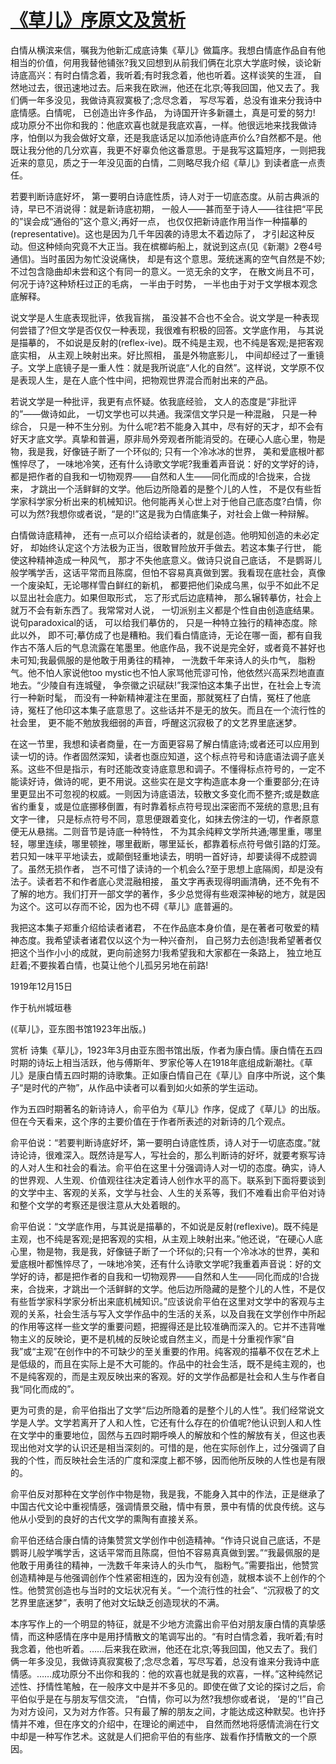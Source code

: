 # [《草儿》序原文及赏析](https://www.vrrw.net/wx/14295.html)

白情从横滨来信，嘱我为他新汇成底诗集《草儿》做篇序。我想白情底作品自有他相当的价值，何用我替他铺张?我又回想到从前我们俩在北京大学底时候，谈论新诗底高兴：有时白情念着，我听着;有时我念着，他也听着。这样谈笑的生涯， 自然地过去，很迅速地过去。后来我在欧洲，他还在北京;等我回国，他又去了。我们俩一年多没见，我做诗真寂寞极了;念尽念着， 写尽写着，总没有谁来分我诗中底情感。白情呢， 已创造出许多作品， 为诗国开许多新疆土，真是可爱的努力! 成功原分不出你和我的：他底欢喜也就是我底欢喜，一样。他很远地来找我做诗序，怕倒以为我会做好文章，还是我底话足以加添他诗底声价么?自然都不是。他既让我分他的几分欢喜，我更不好辜负他这番意思。于是我写这篇短序，一则把我近来的意见，质之于一年没见面的白情，二则略尽我介绍《草儿》到读者底一点责任。

若要判断诗底好坏， 第一要明白诗底性质，诗人对于一切底态度。从前古典派的诗，早已不消说得：就是新诗底初期， 一般人——甚而至于诗人——往往把“平民的”误会成“通俗的”这个意义;再好一点， 也仅仅把新诗底作用当作一种描摹的(representative)。这也是因为几千年因袭的诗思太不着边际了， 才引起这种反动。但这种倾向究竟不大正当。我在槟榔屿船上，就说到这点(见《新潮》2卷4号通信)。当时虽因为匆忙没说痛快， 却是有这个意思。笼统迷离的空气自然是不妙;不过包含隐曲却未尝和这个有同一的意义。一览无余的文字， 在散文尚且不可，何况于诗?这种矫枉过正的毛病， 一半由于时势， 一半也由于对于文学根本观念底解释。

说文学是人生底表现批评，依我盲揣， 虽没甚不合也不全合。说文学是一种表现何尝错了?但文学是否仅仅一种表现，我很难有积极的回答。文学底作用， 与其说是描摹的， 不如说是反射的(reflex-ive)。既不纯是主观，也不纯是客观;是把客观底实相， 从主观上映射出来。好比照相， 虽是外物底影儿， 中间却经过了一重镜子。文学上底镜子是一重人性：就是我所说底“人化的自然”。这样说，文学原不仅是表现人生，是在人底个性中间，把物观世界混合而射出来的产品。

若说文学是一种批评，我更有点怀疑。依我底经验， 文人的态度是“非批评的”——做诗如此， 一切文学也可以共通。我深信文学只是一种混融， 只是一种综合， 只是一种不生分别。为什么呢?若不能身入其中，尽有好的天才，却不会有好天才底文学。真挚和普遍，原非局外旁观者所能消受的。在硬心人底心里，物是物，我是我，好像链子断了一个环似的; 只有一个冷冰冰的世界， 美和爱底根叶都憔悴尽了， 一味地冷笑，还有什么诗歌文学呢?我重着声音说：好的文学好的诗，都是把作者的自我和一切物观界——自然和人生——同化而成的!合拢来，合拢来， 才跳出一个活鲜鲜的文学。他后边所隐着的是整个儿的人性， 不是仅有些哲学家科学家分析出来的机械知识。他何能再关心世上对于他自己底态度?白情，你可以为然?我想你或者说，“是的!”这是我为白情底集子，对社会上做一种辩解。

白情做诗底精神， 还有一点可以介绍给读者的，就是创造。他明知创造的未必定好， 却始终认定这个方法极为正当，很敢冒险放开手做去。若这本集子行世， 能使这种精神造成一种风气， 那才不失他底意义。做诗只说自己底话， 不是鹦哥儿般学嘴学舌，这话平常而且陈腐，但怕不容易真真做到罢。我看现在底社会，真像一个废染缸，无论哪样雪白鲜红的新机， 都要把他们染成乌黑，似乎不如此不足以显出社会底力。如果但取形式， 忘了形式后边底精神， 那么辗转摹仿，社会上就万不会有新东西了。我常常对人说， 一切派别主义都是个性自由创造底结果。说句paradoxical的话， 可以给我们摹仿的， 只是一种特立独行的精神态度。除此以外， 即不可;摹仿成了也是糟粕。我们看白情底诗，无论在哪一面，都有自我作古不落人后的气息流露在笔墨里。他底作品，我不说是完全好，或者竟不甚好也未可知;我最佩服的是他敢于用勇往的精神， 一洗数千年来诗人的头巾气， 脂粉气。他不怕人家说他too mystic也不怕人家骂他荒谬可怜，他依然兴高采烈地直直地去。“少陵自有连城璧， 争奈徽之识碔砆!”我深怕这本集子出世，在社会上专流行一种新时髦， 而没有一种新精神灌注在里面，那就冤枉了白情，冤枉了他底诗，冤枉了他印这本集子底意思了。这些话并不是无的放矢。而且在一个流行性的社会里， 更不能不勉放我细弱的声音，呼醒这沉寂极了的文艺界里底迷梦。

在这一节里，我想和读者商量，在一方面更容易了解白情底诗;或者还可以应用到读一切的诗。作者固然深知，读者也亟应知道，这个标点符号和诗底语法调子底关系。这些不但是指示，有时还能改变诗底意思和调子。不懂得标点符号的，一定不能读好诗，做诗的呢，更不用说。这些实在是文字构造底本身一个重要部分;在诗里更显出不可忽视的权威。一则因为诗底语法，较散文多变化而不整齐;或是数底省约重复，或是位底挪移倒置，有时靠着标点符号现出深密而不笼统的意思;且有文字一律， 只是标点符号不同，意思便跟着变化，如抹去傍注的一切，作者原意便无从悬揣。二则音节是诗底一种特性， 不为其余纯粹文学所共通;哪里重，哪里轻，哪里连续，哪里顿挫，哪里截断，哪里延长，都靠着标点符号做引路的灯笼。若只知一味平平地读去，或颠倒轻重地读去，明明一首好诗，却要读得不成腔调了。虽然无损作者， 岂不可惜了读诗的一个机会么?至于思想上底隔阂，却是没有法子。读者若不和作者底心灵混融相接， 虽文字再表现得明画清确，还不免有不了解的地方。我们打开一部文学的著作，多少总觉得有些艰深神秘的地方，就是因为这个。这可以存而不论，因为也不碍《草儿》底普遍的。

我把这本集子郑重介绍给读者诸君， 不在作品底本身价值，是在著者可敬爱的精神态度。我希望读者诸君仅以这个为一种兴奋剂， 自己努力去创造!我希望著者仅把这个当作小小的成就，更向前途努力!我希望我和大家都在一条路上， 独立地互赶着;不要挨着白情，也莫让他个儿孤另另地在前路!

1919年12月15日

作于杭州城垣巷

(《草儿》，亚东图书馆1923年出版。)



赏析 诗集《草儿》，1923年3月由亚东图书馆出版，作者为康白情。康白情在五四时期的诗坛上相当活跃，他与傅斯年、罗家伦等人在1918年底组成新潮社。《草儿》是康白情五四时期的诗歌集。正如康白情自己在《草儿》自序中所说，这个集子“是时代的产物”，从作品中读者可以看到如火如荼的学生运动。

作为五四时期著名的新诗诗人，俞平伯为《草儿》作序，促成了《草儿》的出版。但在今天看来，这个序的主要价值在于作者所表述的对新诗的几个观点。

俞平伯说：“若要判断诗底好坏，第一要明白诗底性质，诗人对于一切底态度。”就诗论诗，很难深入。既然诗是写人，写社会的，那么判断诗的好坏，就要考察写诗的人对人生和社会的看法。俞平伯在这里十分强调诗人对一切的态度。确实，诗人的世界观、人生观、价值观往往决定着诗人创作水平的高下。联系到下面将要谈到的文学中主、客观的关系，文学与社会、人生的关系等，我们不难看出俞平伯对诗和整个文学的考察还是很注意从大处着眼的。

俞平伯说：“文学底作用，与其说是描摹的，不如说是反射(reflexive)。既不纯是主观，也不纯是客观;是把客观的实相，从主观上映射出来。”他还说，“在硬心人底心里，物是物，我是我，好像链子断了一个环似的;只有一个冷冰冰的世界，美和爱底根叶都憔悴尽了，一味地冷笑，还有什么诗歌文学呢?我重着声音说：好的文学好的诗，都是把作者的自我和一切物观界——自然和人生——同化而成的!合拢来，合拢来，才跳出一个活鲜鲜的文学。他后边所隐藏的是整个儿的人性，不是仅有些哲学家科学家分析出来底机械知识。”应该说俞平伯在这里对文学中的客观与主观的关系，社会生活与写入文学作品中的生活的关系，以及自我在文学创作中所起的作用等这样一些文学的重要问题，把握得还是比较准确而深入的。它并不违背唯物主义的反映论，更不是机械的反映论或自然主义，而是十分重视作家“自我”或“主观”在创作中的不可缺少的至关重要的作用。纯客观的描摹不仅在艺术上是低级的，而且在实际上是不大可能的。作品中的社会生活，既不是纯主观的，也不是纯客观的，而是主观反映出来的客观。好的文学作品都是社会和人生与作者自我“同化而成的”。

更为可贵的是，俞平伯指出了文学“后边所隐着的是整个儿的人性”。我们经常说文学是人学。文学若离开了人和人性，它还有什么存在的价值呢?他认识到人和人性在文学中的重要地位，固然与五四时期呼唤人的解放和个性的解放有关，但这也表现出他对文学的认识还是相当深刻的。可惜的是，他在实际创作上，过分强调了自我的个性，而反映社会生活的广度和深度上都不够，因而他所反映的人性也是有限的。

俞平伯反对那种在文学创作中物是物，我是我，不能身入其中的作法，正是继承了中国古代文论中重视情感，强调情景交融，情中有景，景中有情的优良传统。这与他从小受到的良好的古代文学的熏陶有直接关系。

俞平伯还结合康白情的诗集赞赏文学创作中创造精神。“作诗只说自己底话，不是鹦哥儿般学嘴学舌，这话平常而且陈腐，但怕不容易真真做到罢。”“我最佩服的是他敢于用勇往的精神，一洗数千年来诗人的头巾气， 脂粉气。”需要指出，他赞赏创造精神是与他强调创作个性紧密相连的，因为没有创造，就根本谈不上创作的个性。他赞赏创造也与当时的文坛状况有关。“一个流行性的社会”、“沉寂极了的文艺界里底迷梦”，表明了他对文坛缺乏创造现状的不满。

本序写作上的一个明显的特征，就是不少地方流露出俞平伯对朋友康白情的真挚感情，而这种感情在序中是用抒情散文的笔调写出的。“有时白情念着，我听着;有时我念着，他也听着。……后来我在欧洲，他还在北京;等我回国，他又去了。我们俩一年多没见，我做诗真寂寞极了;念尽念着，写尽写着，总没有谁来分我诗中底情感。……成功原分不出你和我的：他的欢喜也就是我的欢喜，一样。”这种纯然记述性、抒情性笔触，在一般序文中是并不多见的。即使在做了文论的探讨之后，俞平伯似乎是在与朋友写信交流， “白情，你可以为然?我想你或者说， ‘是的’!”自己为对方设问，又为对方作答。只有最了解的朋友之间，才能达成这种默契。也许抒情并不难，但在序文的介绍中，在理论的阐述中， 自然而然地将感情流淌在行文中却是一种写作艺术。这就是人们把俞平伯的有些序、跋看作抒情散文的一个原因。

